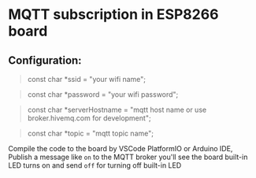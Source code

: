 # MQTT subscription in ESP8266 board

## Configuration:
> const char *ssid = "your wifi name";

> const char *password = "your wifi password";

> const char *serverHostname = "mqtt host name or use broker.hivemq.com for development";

> const char *topic = "mqtt topic name";

Compile the code to the board by VSCode PlatformIO or Arduino IDE, Publish a message like `on` to the MQTT broker you'll see the board built-in LED turns on and send `off` for turning off built-in LED
